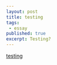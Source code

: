 ```yaml
---
layout: post
title: testing
tags:
 - essay
published: true
excerpt: Testing? 
---
```

<a href="http://example.com">testing</a>
